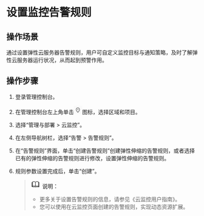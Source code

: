 # 设置监控告警规则<a name="ZH-CN_TOPIC_0108337599"></a>

## 操作场景<a name="zh-cn_topic_0027371531_section38299792222911"></a>

通过设置弹性云服务器告警规则，用户可自定义监控目标与通知策略，及时了解弹性云服务器运行状况，从而起到预警作用。

## 操作步骤<a name="zh-cn_topic_0027371531_section7969360222918"></a>

1.  登录管理控制台。
2.  在管理控制台左上角单击![](figures/icon-region.png)图标，选择区域和项目。
3.  选择“管理与部署 \> 云监控”。
4.  在左侧导航树栏，选择“告警 \> 告警规则”。
5.  在“告警规则”界面，单击“创建告警规则”创建弹性伸缩的告警规则，或者选择已有的弹性伸缩的告警规则进行修改，设置弹性伸缩的告警规则。
6.  规则参数设置完成后，单击“创建”。

    >![](public_sys-resources/icon-note.gif) **说明：**   
    >-   更多关于设置告警规则的信息，请参见《云监控用户指南》。  
    >-   您可以使用在云监控页面创建的告警规则，实现动态资源扩展。  


